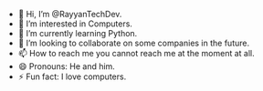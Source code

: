 - 👋 Hi, I’m @RayyanTechDev.
- 👀 I’m interested in Computers.
- 🌱 I’m currently learning Python.
- 💞️ I’m looking to collaborate on some companies in the future.
- 📫 How to reach me you cannot reach me at the moment at all.
- 😄 Pronouns: He and him.
- ⚡ Fun fact: I love computers.

<!---
RayyanTechDev/RayyanTechDev is a ✨ special ✨ repository because its `README.md` (this file) appears on your GitHub profile.
You can click the Preview link to take a look at your changes.
--->
